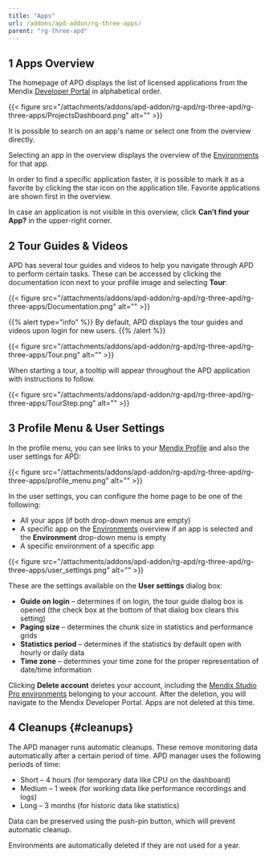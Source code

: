 ```yaml
---
title: "Apps"
url: /addons/apd-addon/rg-three-apps/
parent: "rg-three-apd"
---
```


## 1 Apps Overview

The homepage of APD displays the list of licensed applications from the Mendix [Developer Portal](/developerportal/) in alphabetical order.

{{< figure src="/attachments/addons/apd-addon/rg-apd/rg-three-apd/rg-three-apps/ProjectsDashboard.png" alt="" >}}

It is possible to search on an app's name or select one from the overview directly.

Selecting an app in the overview displays the overview of the [Environments](/addons/apd-addon/rg-three-environments/) for that app.

In order to find a specific application faster, it is possible to mark it as a favorite by clicking the star icon on the application tile. Favorite applications are shown first in the overview.

In case an application is not visible in this overview, click **Can’t find your App?** in the upper-right corner.

## 2 Tour Guides & Videos

APD has several tour guides and videos to help you navigate through APD to perform certain tasks. These can be accessed by clicking the documentation icon next to your profile image and selecting **Tour**:

{{< figure src="/attachments/addons/apd-addon/rg-apd/rg-three-apd/rg-three-apps/Documentation.png" alt="" >}}

{{% alert type="info" %}}
By default, APD displays the tour guides and videos upon login for new users.
{{% /alert %}}

{{< figure src="/attachments/addons/apd-addon/rg-apd/rg-three-apd/rg-three-apps/Tour.png" alt="" >}}

When starting a tour, a tooltip will appear throughout the APD application with instructions to follow.

{{< figure src="/attachments/addons/apd-addon/rg-apd/rg-three-apd/rg-three-apps/TourStep.png" alt="" >}}

## 3 Profile Menu & User Settings

In the profile menu, you can see links to your [Mendix Profile](/developerportal/community-tools/mendix-profile/) and also the user settings for APD:

{{< figure src="/attachments/addons/apd-addon/rg-apd/rg-three-apd/rg-three-apps/profile_menu.png" alt="" >}}

In the user settings, you can configure the home page to be one of the following:

* All your apps (if both drop-down menus are empty)
* A specific app on the [Environments](/addons/apd-addon/rg-three-environments/) overview if an app is selected and the **Environment** drop-down menu is empty
* A specific environment of a specific app

{{< figure src="/attachments/addons/apd-addon/rg-apd/rg-three-apd/rg-three-apps/user_settings.png" alt="" >}}

These are the settings available on the **User settings** dialog box:

* **Guide on login** – determines if on login, the tour guide dialog box is opened (the check box at the bottom of that dialog box clears this setting)
* **Paging size** – determines the chunk size in statistics and performance grids
* **Statistics period** – determines if the statistics by default open with hourly or daily data
* **Time zone** – determines your time zone for the proper representation of date/time information

Clicking **Delete account** deletes your account, including the [Mendix Studio Pro environments](/addons/apd-addon/rg-three-environments/) belonging to your account. After the deletion, you will navigate to the Mendix Developer Portal. Apps are not deleted at this time.

## 4 Cleanups {#cleanups}

The APD manager runs automatic cleanups. These remove monitoring data automatically after a certain period of time. APD manager uses the following periods of time:

* Short – 4 hours (for temporary data like CPU on the dashboard)
* Medium – 1 week (for working data like performance recordings and logs)
* Long – 3 months (for historic data like statistics)

Data can be preserved using the push-pin button, which will prevent automatic cleanup.

Environments are automatically deleted if they are not used for a year.

